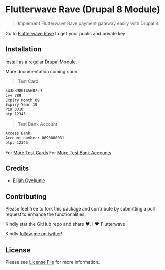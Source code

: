 # Flutterwave Rave (Drupal 8 Module)

> Implement Flutterwave Rave payment gateway easily with Drupal 8

Go to [Flutterwave Rave](https://ravepay.co) to get your public and private key

## Installation
[Install](https://www.drupal.org/docs/8/extending-drupal-8/installing-drupal-8-modules) as a regular Drupal Module.

More documentation coming soon. 

>Test Card

```bash
5438898014560229
cvv 789
Expiry Month 09
Expiry Year 19
Pin 3310
otp 12345
```

>Test Bank Account

```bash
Access Bank
Account number: 0690000031
otp: 12345
```
For [More Test Cards](https://flutterwavedevelopers.readme.io/docs/test-cards)
For [More Test Bank Accounts](https://flutterwavedevelopers.readme.io/docs/test-bank-accounts)

## Credits

- [Elijah Oyekunle](https://github.com/playmice)

## Contributing
Please feel free to fork this package and contribute by submitting a pull request to enhance the functionalities.


Kindly star the GitHub repo and share ❤️.  I ❤️ Flutterwave

Kindly [follow me on twitter](https://twitter.com/elijahoyekunle)!


## License

Please see [License File](LICENSE.txt) for more information.
